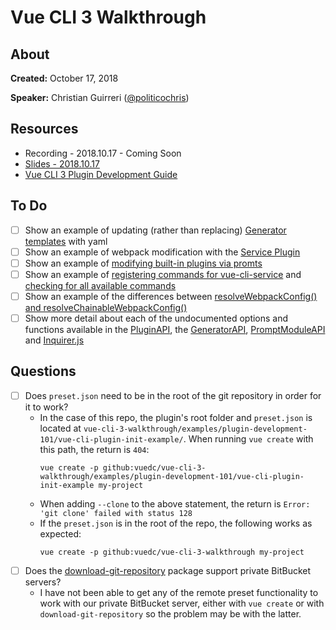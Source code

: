 # Vue CLI 3 Walkthrough

## About

**Created:** October 17, 2018

**Speaker:** Christian Guirreri ([@politicochris](https://twitter.com/politicochris))

## Resources

* Recording - 2018.10.17 - Coming Soon
* [Slides - 2018.10.17](https://github.com/VueDC/vue-cli-3-walkthrough/blob/master/slides/2018-10-17-vue-cli-3-walkthrough.pdf)
* [Vue CLI 3 Plugin Development Guide](https://cli.vuejs.org/dev-guide/plugin-dev.html)

## To Do

* [ ] Show an example of updating (rather than replacing) [Generator templates](https://cli.vuejs.org/dev-guide/plugin-dev.html#generator-templating) with yaml
* [ ] Show an example of webpack modification with the [Service Plugin](https://cli.vuejs.org/dev-guide/plugin-dev.html#service-plugin)
* [ ] Show an example of [modifying built-in plugins via promts](https://cli.vuejs.org/dev-guide/plugin-dev.html#prompts)
* [ ] Show an example of [registering commands for vue-cli-service](https://cli.vuejs.org/dev-guide/plugin-dev.html#service-plugin) and [checking for all available commands](https://cli.vuejs.org/guide/cli-service.html#vue-cli-service-inspect)
* [ ] Show an example of the differences between [resolveWebpackConfig() and resolveChainableWebpackConfig()](https://cli.vuejs.org/dev-guide/plugin-dev.html#resolving-webpack-config-in-plugins)
* [ ] Show more detail about each of the undocumented options and functions available in the [PluginAPI](https://github.com/vuejs/vue-cli/blob/dev/packages/%40vue/cli-service/lib/PluginAPI.js), the [GeneratorAPI](https://github.com/vuejs/vue-cli/blob/dev/packages/%40vue/cli/lib/GeneratorAPI.js), [PromptModuleAPI](https://github.com/vuejs/vue-cli/blob/dev/packages/%40vue/cli/lib/PromptModuleAPI.js) and [Inquirer.js](https://github.com/SBoudrias/Inquirer.js)

## Questions
* [ ] Does `preset.json` need to be in the root of the git repository in order for it to work?
	* In the case of this repo, the plugin's root folder and `preset.json` is located at `vue-cli-3-walkthrough/examples/plugin-development-101/vue-cli-plugin-init-example/`. When running `vue create` with this path, the return is `404`:
		```
		vue create -p github:vuedc/vue-cli-3-walkthrough/examples/plugin-development-101/vue-cli-plugin-init-example my-project
		```
	* When adding `--clone` to the above statement, the return is `Error: 'git clone' failed with status 128`
	* If the `preset.json` is in the root of the repo, the following works as expected:
		```
		vue create -p github:vuedc/vue-cli-3-walkthrough my-project
		```
* [ ] Does the [download-git-repository](https://www.npmjs.com/package/download-git-repo) package support private BitBucket servers?
	* I have not been able to get any of the remote preset functionality to work with our private BitBucket server, either with `vue create` or with `download-git-repository` so the problem may be with the latter.
